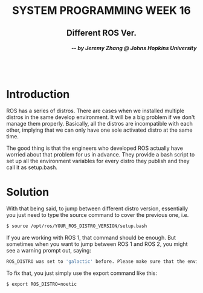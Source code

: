 <h1 align="center"> SYSTEM PROGRAMMING WEEK 16 </h1>
<h2 align="center"> Different ROS Ver. </h2>
<h5 align="right"> -- by Jeremy Zhang @ Johns Hopkins University</h5>

<br></br>

# Introduction

ROS has a series of distros. There are cases when we installed multiple distros in the same develop environment. It will be a big problem if we don't manage them properly. Basically, all the distros are incompatible with each other, implying that we can only have one sole activated distro at the same time. 

The good thing is that the engineers who developed ROS actually have worried about that problem for us in advance. They provide a bash script to set up all the environment variables for every distro they publish and they call it as setup.bash.


# Solution
With that being said, to jump between different distro version, essentially you just need to type the source command to cover the previous one, i.e.
```bash
$ source /opt/ros/YOUR_ROS_DISTRO_VERSION/setup.bash 
```
If you are working with ROS 1, that command should be enough. But sometimes when you want to jump between ROS 1 and ROS 2, you might see a warning prompt out, saying:
```bash
ROS_DISTRO was set to 'galactic' before. Please make sure that the environment does not mix paths from different distributions.
```
To fix that, you just simply use the export command like this:
```bash
$ export ROS_DISTRO=noetic
```
